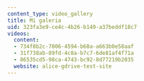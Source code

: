 ```yaml
---
content_type: video_gallery
title: Mi galeria
uid: 323fa3e9-ce4c-4b26-b149-a37beddf18c7
videos:
  content:
  - 734f8b2c-7006-4594-b68a-a663b0e58aaf
  - 31f738ab-89fd-4c8a-b7c7-6de81af4f71a
  - 86535cd5-98ca-4743-bc92-8d77219b2035
  website: alice-gdrive-test-site
---
```

